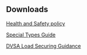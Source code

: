 ---
---

Downloads
---------

<a href="/assets/HS%20policy.pdf" download>Health and Safety policy</a>

<a href="/assets/Special%20types%20General%20Order%202003.pdf" download>Special Types Guide</a>

<a href="/assets/Load%20securing%20guidance.pdf" download>DVSA Load Securing Guidance</a>

